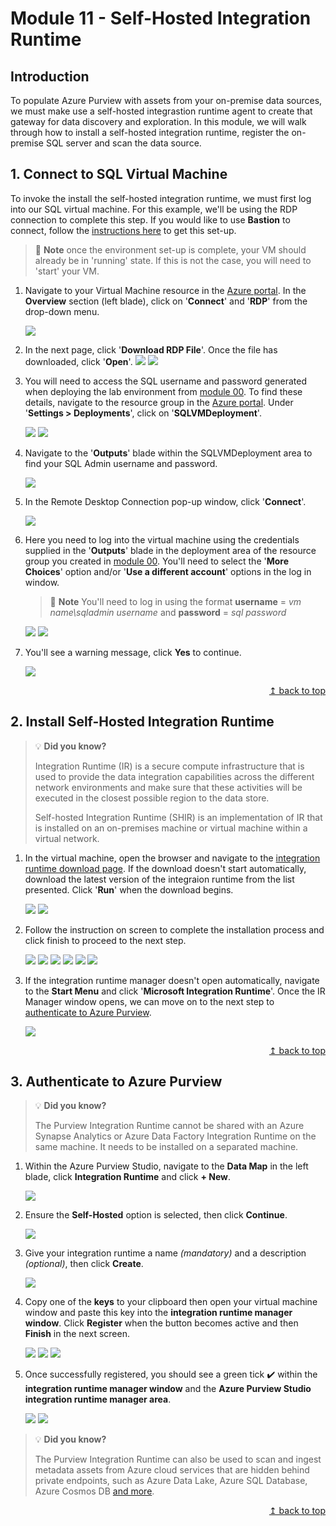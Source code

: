 # Module 11 - Self-Hosted Integration Runtime

## Introduction

To populate Azure Purview with assets from your on-premise data sources, we must make use a self-hosted integrastion runtime agent to create that gateway for data discovery and exploration. In this module, we will walk through how to install a self-hosted integration runtime, register the on-premise SQL server and scan the data source.

## 1. Connect to SQL Virtual Machine

To invoke the install the self-hosted integration runtime, we must first log into our SQL virtual machine. For this example, we'll be using the RDP connection to complete this step. If you would like to use **Bastion** to connect, follow the [instructions here](https://docs.microsoft.com/en-gb/azure/bastion/quickstart-host-portal#createvmset) to get this set-up.

> :book: **Note** once the environment set-up is complete, your VM should already be in 'running' state. If this is not the case, you will need to 'start' your VM.

1. Navigate to your Virtual Machine resource in the [Azure portal](https://portal.azure.com/). In the **Overview** section (left blade), click on '**Connect**' and '**RDP**' from the drop-down menu.

   ![](./images/module11/shir-install-13.png)

2. In the next page, click '**Download RDP File**'. Once the file has downloaded, click '**Open**'.
   ![](./images/module11/shir-install-14.png)
   ![](./images/module11/shir-install-15.png)

3. You will need to access the SQL username and password generated when deploying the lab environment from [module 00](../modules/module00.md). To find these details, navigate to the resource group in the [Azure portal](https://portal.azure.com/). Under '**Settings > Deployments**', click on '**SQLVMDeployment**'.

   ![](./images/module11/shir-install-19b.png)
   ![](./images/module11/shir-install-19.png)

4. Navigate to the '**Outputs**' blade within the SQLVMDeployment area to find your SQL Admin username and password.

   ![](./images/module11/shir-install-20.png)

5. In the Remote Desktop Connection pop-up window, click '**Connect**'.

   ![](./images/module11/shir-install-16.png)

6. Here you need to log into the virtual machine using the credentials supplied in the '**Outputs**' blade in the deployment area of the resource group you created in [module 00](../modules/module00.md). You'll need to select the '**More Choices**' option and/or '**Use a different account**' options in the log in window.

   > :book: **Note** You'll need to log in using the format **username** = _vm name\sqladmin username_ and **password** = _sql password_

   ![](./images/module11/shir-install-17.png)
   ![](./images/module11/shir-install-18.png)

7. You'll see a warning message, click **Yes** to continue.

   ![](./images/module11/shir-install-21.png)

<div align="right"><a href="#module-11---self-hosted-integration-runtime">↥ back to top</a></div>

## 2. Install Self-Hosted Integration Runtime

> :bulb: **Did you know?**
>
> Integration Runtime (IR) is a secure compute infrastructure that is used to provide the data integration capabilities across the different network environments and make sure that these activities will be executed in the closest possible region to the data store.
>
> Self-hosted Integration Runtime (SHIR) is an implementation of IR that is installed on an on-premises machine or virtual machine within a virtual network.

1. In the virtual machine, open the browser and navigate to the [integration runtime download page](https://www.microsoft.com/en-us/download/confirmation.aspx?id=39717). If the download doesn't start automatically, download the latest version of the integraion runtime from the list presented. Click '**Run**' when the download begins.

   ![](./images/module11/shir-install-22.png)
   ![](./images/module11/shir-install-23.png)

2. Follow the instruction on screen to complete the installation process and click finish to proceed to the next step.

   ![](./images/module11/shir-install-1.png)
   ![](./images/module11/shir-install-2.png)
   ![](./images/module11/shir-install-3.png)
   ![](./images/module11/shir-install-4.png)
   ![](./images/module11/shir-install-5.png)
   ![](./images/module11/shir-install-6.png)

3. If the integration runtime manager doesn't open automatically, navigate to the **Start Menu** and click '**Microsoft Integration Runtime**'. Once the IR Manager window opens, we can move on to the next step to [authenticate to Azure Purview](#3-authenticate-to-azure-purview).

   ![](./images/module11/shir-install-7.png)

<div align="right"><a href="#module-11---self-hosted-integration-runtime">↥ back to top</a></div>

## 3. Authenticate to Azure Purview

> :bulb: **Did you know?**
>
> The Purview Integration Runtime cannot be shared with an Azure Synapse Analytics or Azure Data Factory Integration Runtime on the same machine. It needs to be installed on a separated machine.

1. Within the Azure Purview Studio, navigate to the **Data Map** in the left blade, click **Integration Runtime** and click **+ New**.

   ![](./images/module11/shir-install-9.png)

2. Ensure the **Self-Hosted** option is selected, then click **Continue**.

   ![](./images/module11/shir-install-10.png)

3. Give your integration runtime a name _(mandatory)_ and a description _(optional)_, then click **Create**.

   ![](./images/module11/shir-install-11.png)

4. Copy one of the **keys** to your clipboard then open your virtual machine window and paste this key into the **integration runtime manager window**. Click **Register** when the button becomes active and then **Finish** in the next screen.

   ![](./images/module11/shir-install-12.png)
   ![](./images/module11/shir-install-8.png)
   ![](./images/module11/shir-install-8b.png)

5. Once successfully registered, you should see a green tick :heavy_check_mark: within the **integration runtime manager window** and the **Azure Purview Studio integration runtime manager area**.

   ![](./images/module11/shir-install-24.png)
   ![](./images/module11/shir-install-25.png)

> :bulb: **Did you know?**
>
> The Purview Integration Runtime can also be used to scan and ingest metadata assets from Azure cloud services that are hidden behind private endpoints, such as Azure Data Lake, Azure SQL Database, Azure Cosmos DB [and more](https://docs.microsoft.com/en-us/azure/purview/catalog-private-link#support-matrix-for-scanning-data-sources-through-ingestion-private-endpoint).

<div align="right"><a href="#module-11---self-hosted-integration-runtime">↥ back to top</a></div>